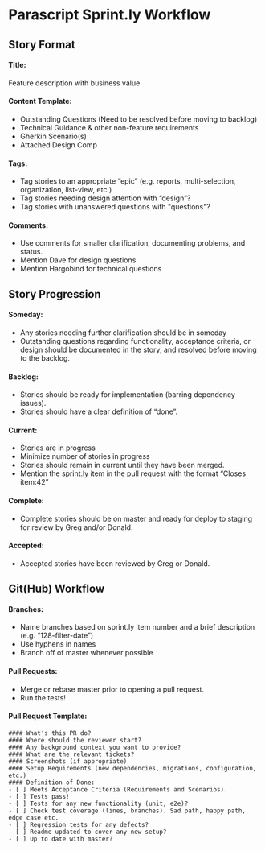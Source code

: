 # Parascript Sprint.ly Workflow

## Story Format

#### Title:
Feature description with business value

#### Content Template:
- Outstanding Questions (Need to be resolved before moving to backlog)
- Technical Guidance & other non-feature requirements
- Gherkin Scenario(s)
- Attached Design Comp

#### Tags:
- Tag stories to an appropriate “epic” (e.g. reports, multi-selection, organization, list-view, etc.)
- Tag stories needing design attention with “design”?
- Tag stories with unanswered questions with "questions"?

#### Comments:
- Use comments for smaller clarification, documenting problems, and status.
- Mention Dave for design questions
- Mention Hargobind for technical questions

## Story Progression

#### Someday:
- Any stories needing further clarification should be in someday
- Outstanding questions regarding functionality, acceptance criteria, or design should be documented in the story, and resolved before moving to the backlog.

#### Backlog:
- Stories should be ready for implementation (barring dependency issues).
- Stories should have a clear definition of “done”.

#### Current:
- Stories are in progress
- Minimize number of stories in progress
- Stories should remain in current until they have been merged.
- Mention the sprint.ly item in the pull request with the format “Closes item:42”

#### Complete:
- Complete stories should be on master and ready for deploy to staging for review by Greg and/or Donald.

#### Accepted:
- Accepted stories have been reviewed by Greg or Donald.

## Git(Hub) Workflow

#### Branches:
- Name branches based on sprint.ly item number and a brief description (e.g. “128-filter-date”)
- Use hyphens in names
- Branch off of master whenever possible

#### Pull Requests:
- Merge or rebase master prior to opening a pull request.
- Run the tests!

#### Pull Request Template:

	#### What's this PR do?
	#### Where should the reviewer start?
	#### Any background context you want to provide?
	#### What are the relevant tickets?
	#### Screenshots (if appropriate)
	#### Setup Requirements (new dependencies, migrations, configuration, etc.)
	#### Definition of Done:
	- [ ] Meets Acceptance Criteria (Requirements and Scenarios).
	- [ ] Tests pass!
	- [ ] Tests for any new functionality (unit, e2e)?
	- [ ] Check test coverage (lines, branches). Sad path, happy path, edge case etc.
	- [ ] Regression tests for any defects?
	- [ ] Readme updated to cover any new setup?
	- [ ] Up to date with master?